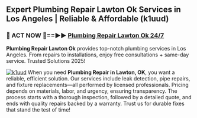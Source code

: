 ## Expert Plumbing Repair Lawton Ok Services in Los Angeles | Reliable & Affordable (k1uud)  

<h3>🚿 ACT NOW 🌟==►► <a href="https://tinyurl.com/2ne6vx2x" rel="nofollow">Plumbing Repair Lawton Ok 24/7</a></h3>

**Plumbing Repair Lawton Ok** provides top-notch plumbing services in Los Angeles. From repairs to installations, enjoy free consultations + same-day service. Trusted Solutions 2025!

[![k1uud](https://i.imgur.com/4PFF4AK.jpeg)](https://tinyurl.com/2ne6vx2x)
When you need **Plumbing Repair in Lawton, OK**, you want a reliable, efficient solution. Our services include leak detection, pipe repairs, and fixture replacements—all performed by licensed professionals. Pricing depends on materials, labor, and urgency, ensuring transparency. The process starts with a thorough inspection, followed by a detailed quote, and ends with quality repairs backed by a warranty. Trust us for durable fixes that stand the test of time!